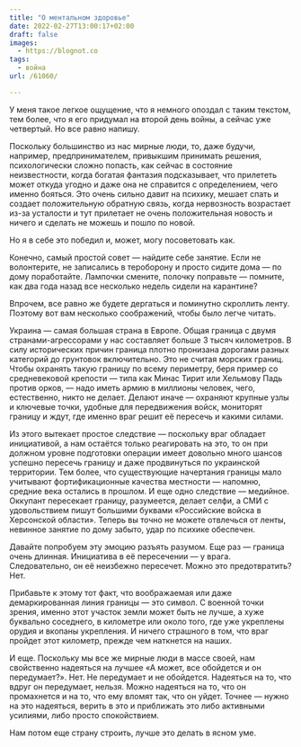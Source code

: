 ```yaml
---
title: "О ментальном здоровье"
date: 2022-02-27T13:00:17+02:00
draft: false
images:
  - https://blognot.co
tags:
  - война
url: /61060/

---
```

У меня такое легкое ощущение, что я немного опоздал с таким текстом, тем более, что я его придумал на второй день войны, а сейчас уже четвертый. Но все равно напишу.

Поскольку большинство из нас мирные люди, то, даже будучи, например, предпринимателем, привыкшим принимать решения, психологически сложно попасть, как сейчас в состояние неизвестности, когда богатая фантазия подсказывает, что прилететь может откуда угодно и даже она не справится с определением, чего именно бояться. Это очень сильно давит на психику, мешает спать и создает положительную обратную связь, когда нервозность возрастает из-за усталости и тут прилетает не очень положительная новость и ничего и сделать не можешь и пошло по новой.

Но я в себе это победил и, может, могу посоветовать как.

Конечно, самый простой совет — найдите себе занятие. Если не волонтерите, не записались в тероборону и просто сидите дома — по дому поработайте. Лампочки смените, полочку поправьте — помните, как два года назад все несколько недель сидели на карантине? 

Впрочем, все равно же будете дергаться и поминутно скроллить ленту. Поэтому вот вам несколько соображений, чтобы было легче читать.

Украина — самая большая страна в Европе. Общая граница с двумя странами-агрессорами у нас составляет больше 3 тысяч километров. В силу исторических причин граница плотно пронизана дорогами разных категорий до грунтовок включительно. Это не считая морских границ. Чтобы охранять такую границу по всему периметру, беря пример со средневековой крепости — типа как Минас Тирит  или Хельмову Падь против орков, — надо иметь армию в миллионы человек, чего, естественно, никто не делает. Делают иначе — охраняют крупные узлы и ключевые точки, удобные для передвижения войск, мониторят границу и ждут, где именно враг решит её пересечь и какими силами.

Из этого вытекает простое следствие — поскольку враг обладает инициативой, а нам остаётся только реагировать на это, то он при должном уровне подготовки операции имеет довольно много шансов успешно пересечь границу и даже продвинуться по украинской территории. Тем более, что существующие начертания границы мало учитывают фортификационные качества местности — напомню, средние века остались в прошлом. И еще одно следствие — медийное. Оккупант пересекает границу, разумеется, делает селфи, а СМИ с удовольствием пишут большими буквами «Российские войска в Херсонской области». Теперь вы точно не можете отвлечься от ленты, невинное занятие по дому забыто, удар по психике обеспечен.

Давайте попробуем эту эмоцию разъять разумом. Еще раз — граница очень длинная. Инициатива в её пересечении — у врага. Следовательно, он её неизбежно пересечет. Можно это предотвратить? Нет. 

Прибавьте к этому тот факт, что воображаемая или даже демаркированная линия границы — это символ. С военной точки зрения, именно этот участок земли может быть не лучше, а хуже буквально соседнего, в километре или около того, где уже укреплены орудия и вкопаны укрепления. И ничего страшного в том, что враг пройдет этот километр, прежде чем наткнется на наших. 

И еще. Поскольку мы все же мирные люди в массе своей, нам свойственно надеяться на лучшее «А может, все обойдется и он передумает?». Нет. Не передумает и не обойдется. Надеяться на то, что вдруг он передумает, нельзя. Можно надеяться на то, что он промахнется и на то, что ему вломят так, что он уйдет. Точнее — нужно на это надеяться, верить в это и приближать это либо активными усилиями, либо просто спокойствием. 

Нам потом еще страну строить, лучше это делать в ясном уме.